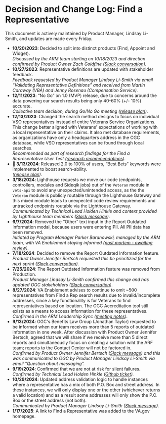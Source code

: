 # Decision and Change Log: Find a Representative

This document is actively maintained by Product Manager, Lindsay Li-Smith, and updates are made every Friday.

- **10/20/2023**: Decided to split into distinct products (Find, Appoint and Widget).\
  _Discussed by the ARM team starting on 10/18/2023 and direction confirmed by Product Owner Zach Goldfine ([Slack conversation](https://dsva.slack.com/archives/C05L6HSJLHM/p1697658933875239))._
- **10/27/2023**: Representative definitions are updated with stakeholder feedback.\
  _Feedback requested by Product Manager Lindsay Li-Smith via email “Validating Representative Definitions” and received from Martin Caraway (VBA) and Jenny Rosenau (Compensation Service)._
- **12/11/2023**: “No Go” on 1.0 (MVP) release, due to concerns around the data powering our search results being only 40-60% (+/- 10%) accurate.\
  _Collective team decision, during Go/No Go meeting (_[_release plan_](https://github.com/department-of-veterans-affairs/va.gov-team/blob/master/products/accredited-representation-management/product-documentation/find-a-representative/release-plan-find-a-representative-1.0.md)_)._
- **12/13/2023**: Changed the search method designs to focus on individual VSO representatives instead of entire Veterans Service Organizations. This change better aligned with Veterans' expectations of working with a local representative on their claims. It also met database requirements, as organizations have only a headquarters address in the OGC database, while VSO representatives can be found through local searches.\
  _Recommended as part of research findings for the Find a Representative User Test (_[_research recommendations_](https://github.com/department-of-veterans-affairs/va.gov-team/blob/master/products/accredited-representation-management/research/2023-11-ARM-findarep-nav-usertest/research-findings.md#mission-critical-recommendations)_)._
- **:tada: 3/13/2024**: Released 2.0 to 100% of users, “Best Bets” keywords were implemented to boost search-ability.\
  _([release plan](https://github.com/department-of-veterans-affairs/va.gov-team/blob/master/products/accredited-representation-management/product-documentation/find-a-representative/release-plan-find-a-representative-2.0.md))._
- **3/18/2024**: Lighthouse requests we move our code (endpoints, controllers, modules and Sideqik jobs) out of the `Veteran` module in `vets-api` to avoid any unexpected/unintended access, as the the `Veteran` module is publicly routable through the Lighthouse Gateway and this mixed module leads to unexpected code review requirements and untracked endpoints routable via the Lighthouse Gateway. \
  _Communicated by Technical Lead Holden Hinkle and context provided by Lighthouse team members ([Slack message](https://dsva.slack.com/archives/C013VCQKSE7/p1710784815479299))._
- **6/7/2024**: Removed the “Other” text input in the Report Outdated Information modal, because users were entering PII. All PII data has been removed.\
  _Initiated by Program Manager Parker Baranowski, managed by the ARM team, with VA Enablement staying informed ([post mortem - awaiting review](https://github.com/department-of-veterans-affairs/va.gov-team-sensitive/pull/1722#pullrequestreview-2130200755))._
- **7/18/2024**: Decided to remove the Report Outdated Information feature.\
  _Product Owner Jennifer Bertsch requested this be prioritized for the next sprint ([Slack conversation](https://dsva.slack.com/archives/C05L6HSJLHM/p1721334455491939))._
- **7/25/2024**: The Report Outdated Information feature was removed from Production.\
  _Product Manager Lindsay Li-Smith confirmed this change and has updated OGC stakeholders ([Slack conversation](https://dsva.slack.com/archives/C05L6HSJLHM/p1721931488251949))._
- **8/27/2024**: VA Enablement advises to continue to omit ~500 representatives from Find a Rep search results due to invalid/incomplete addresses, since a key functionality is for Veterans to find representatives based on location. The OGC Accreditation tool still exists as a means to access information for these representatives.\
  _Confirmed in the ARM Leadership Sync ([meeting notes](https://dsva.slack.com/docs/T03FECE8V/F05SKGFB50Q?focus_section_id=temp:C:VBD109f834c96fe497bb35d622af))._
- **9/13/2024**: OGC's Benefits Law Group (Jonathan Taylor) requested to be informed when our team receives more than 5 reports of outdated information in one week. After discussion with Product Owner Jennifer Bertsch, agreed that we will share if we receive more than 5 direct reports and simultaneously focus on creating a solution wiht the ARF team; reports to the Contact Center will not be factored in.\
  _Confirmed by Product Owner Jennifer Bertsch ([Slack message](https://dsva.slack.com/archives/C06GE5N7QJ0/p1726258168134879?thread_ts=1726256358.678779&cid=C06GE5N7QJ0)) and this was communicated to OGC by Product Manager Lindsay Li-Smith via email "Question about messaging"._
- **9/19/2024**: Confirmed that we are not at risk for silent failures. \
  _Confirmed by Technical Lead Holden Hinkle ([Github ticket](https://github.com/department-of-veterans-affairs/va.gov-team/issues/93229))._
- **10/29/2024**: Updated address validation logic to handle instances where a representative has a mix of both P.O. Box and street address. In these instances, we will only display one or the other (whichever returns a valid location) and as a result some addresses will only show the P.O. Box or the street address (not both). \
  _Communicated by Product Manager Lindsay Li-Smith ([Slack message](https://dsva.slack.com/archives/C05L6HSJLHM/p1730218859270719))._
- **1/17/2025**: A link to Find a Representative was added to the VA.gov homepage.

